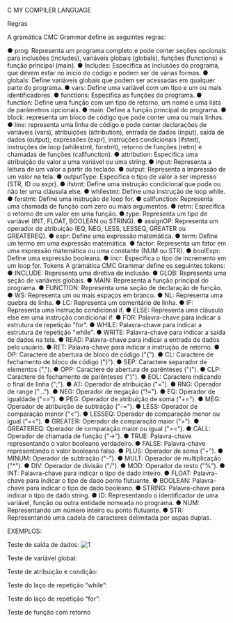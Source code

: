 C MY COMPILER LANGUAGE

Regras

A gramática CMC Grammar define as seguintes regras:

● prog: Representa um programa completo e pode conter seções opcionais
para inclusões (includes), variáveis globais (globals), funções (functions) e
função principal (main).
● Includes: Especifica as inclusões do programa, que devem estar no início do
código e podem ser de várias formas.
● globals: Define variáveis globais que podem ser acessadas em qualquer
parte do programa.
● vars: Define uma variável com um tipo e um ou mais identificadores.
● functions: Especifica as funções do programa.
● function: Define uma função com um tipo de retorno, um nome e uma lista
de parâmetros opcionais.
● main: Define a função principal do programa.
● block: representa um bloco de código que pode conter uma ou mais linhas.
● line: representa uma linha de código e pode conter declarações de variáveis
(vars), atribuições (attribution), entrada de dados (input), saída de dados
(output), expressões (expr), instruções condicionais (ifstmt), instruções de
loop (whilestmt, forstmt), retorno de funções (retrn) e chamadas de
funções (callfunction).
● attribution: Especifica uma atribuição de valor a uma variável ou uma string.
● input: Representa a leitura de um valor a partir do teclado.
● output: Representa a impressão de um valor na tela.
● outputType: Especifica o tipo de valor a ser impresso (STR, ID ou expr).
● ifstmt: Define uma instrução condicional que pode ou não ter uma cláusula
else.
● whilestmt: Define uma instrução de loop while.
● forstmt: Define uma instrução de loop for.
● callfunction: Representa uma chamada de função com zero ou mais
argumentos.
● retrn: Especifica o retorno de um valor em uma função.
● type: Representa um tipo de variável (INT, FLOAT, BOOLEAN ou STRING).
● assignOP: Representa um operador de atribuição (EQ, NEG, LESS, LESSEQ,
GREATER ou GREATEREQ).
● expr: Define uma expressão matemática.
● term: Define um termo em uma expressão matemática.
● factor: Representa um fator em uma expressão matemática ou uma
constante (NUM ou STR).
● boolExpr: Define uma expressão booleana.
● incr: Especifica o tipo de incremento em um loop for.
Tokens
A gramática CMC Grammar define os seguintes tokens:
● INCLUDE: Representa uma diretiva de inclusão.
● GLOB: Representa uma seção de variáveis globais.
● MAIN: Representa a função principal do programa.
● FUNCTION: Representa uma seção de declaração de função.
● WS: Representa um ou mais espaços em branco.
● NL: Representa uma quebra de linha.
● LC: Representa um comentário de linha.
● IF: Representa uma instrução condicional if.
● ELSE: Representa uma cláusula else em uma instrução condicional if.
● FOR: Palavra-chave para indicar a estrutura de repetição "for".
● WHILE: Palavra-chave para indicar a estrutura de repetição "while".
● WRITE: Palavra-chave para indicar a saída de dados na tela.
● READ: Palavra-chave para indicar a entrada de dados pelo usuário.
● RET: Palavra-chave para indicar a instrução de retorno.
● OP: Caractere de abertura de bloco de código ("{").
● CL: Caractere de fechamento de bloco de código ("}").
● SEP: Caractere separador de elementos (",").
● OPP: Caractere de abertura de parênteses ("(").
● CLP: Caractere de fechamento de parênteses (")").
● EOL: Caractere indicando o final de linha (";").
● AT: Operador de atribuição ("=").
● RNG: Operador de range ("...").
● NEG: Operador de negação ("!=").
● EQ: Operador de igualdade ("==").
● PEG: Operador de atribuição de soma ("+=").
● MEG: Operador de atribuição de subtração ("-=").
● LESS: Operador de comparação menor ("<").
● LESSEQ: Operador de comparação menor ou igual ("=<").
● GREATER: Operador de comparação maior (">").
● GREATEREQ: Operador de comparação maior ou igual (">=").
● CALL: Operador de chamada de função ("->").
● TRUE: Palavra-chave representando o valor booleano verdadeiro.
● FALSE: Palavra-chave representando o valor booleano falso.
● PLUS: Operador de soma ("+").
● MINUM: Operador de subtração ("-").
● MULT: Operador de multiplicação ("*").
● DIV: Operador de divisão ("/").
● MOD: Operador de resto ("%").
● INT: Palavra-chave para indicar o tipo de dado inteiro.
● FLOAT: Palavra-chave para indicar o tipo de dado ponto flutuante.
● BOOLEAN: Palavra-chave para indicar o tipo de dado booleano.
● STRING: Palavra-chave para indicar o tipo de dado string.
● ID: Representando o identificador de uma variável, função ou outra entidade
nomeada no programa.
● NUM: Representando um número inteiro ou ponto flutuante.
● STR: Representando uma cadeia de caracteres delimitada por aspas duplas.


EXEMPLOS:

Teste de saída de dados:
![1](https://user-images.githubusercontent.com/85192052/223570320-aec68698-607c-4d8a-bff7-3ae5a3b2b2cd.png)

Teste de variável global:

Teste de atribuição e condição:

Teste do laço de repetição “while”:

Teste do laço de repetição “for”:

Teste de função com retorno
